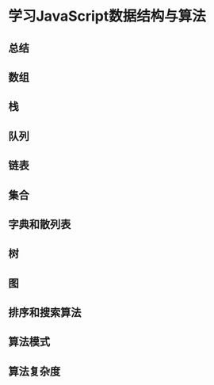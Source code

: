 # 学习JavaScript数据结构与算法

## 总结

## 数组

## 栈

## 队列

## 链表

## 集合

## 字典和散列表

## 树

## 图

## 排序和搜索算法

## 算法模式

## 算法复杂度